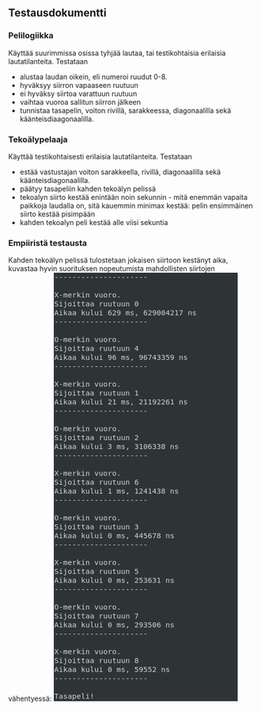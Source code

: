## Testausdokumentti

### Pelilogiikka
Käyttää suurimmissa osissa tyhjää lautaa, tai testikohtaisia erilaisia lautatilanteita. Testataan
- alustaa laudan oikein, eli numeroi ruudut 0-8.
- hyväksyy siirron vapaaseen ruutuun
- ei hyväksy siirtoa varattuun ruutuun
- vaihtaa vuoroa sallitun siirron jälkeen
- tunnistaa tasapelin, voiton rivillä, sarakkeessa, diagonaalilla sekä käänteisdiaagonaalilla.

### Tekoälypelaaja
Käyttää testikohtaisesti erilaisia lautatilanteita. Testataan
- estää vastustajan voiton sarakkeella, rivillä, diagonaalilla sekä käänteisdiagonaalilla.
- päätyy tasapeliin kahden tekoälyn pelissä
- tekoalyn siirto kestää enintään noin sekunnin - mitä enemmän vapaita paikkoja laudalla on, sitä kauemmin minimax kestää: pelin ensimmäinen siirto kestää pisimpään
- kahden tekoalyn peli kestää alle viisi sekuntia 

### Empiiristä testausta
Kahden tekoälyn pelissä tulostetaan jokaisen siirtoon kestänyt aika, kuvastaa hyvin suorituksen nopeutumista mahdollisten siirtojen vähentyessä:
![ajankulutus.png](https://github.com/ikylios/Ristinolla-AI/blob/main/dokumentaatio/ajankulutus.png)
